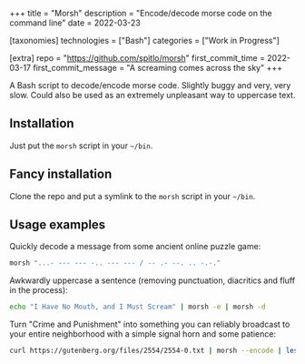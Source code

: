 +++
title = "Morsh"
description = "Encode/decode morse code on the command line"
date = 2022-03-23

[taxonomies]
technologies = ["Bash"]
categories = ["Work in Progress"]

[extra]
repo = "https://github.com/spitlo/morsh"
first_commit_time = 2022-03-17
first_commit_message = "A screaming comes across the sky"
+++

A Bash script to decode/encode morse code. Slightly buggy and very, very slow. Could also be used as an extremely unpleasant way to uppercase text.

## Installation

Just put the `morsh` script in your `~/bin`. 

## Fancy installation

Clone the repo and put a symlink to the `morsh` script in your `~/bin`. 

## Usage examples

Quickly decode a message from some ancient online puzzle game:

```bash
morsh "...- --- --- -.. --- --- / -- .- --. .. -.-."
```

Awkwardly uppercase a sentence (removing punctuation, diacritics and fluff in the process):

```bash
echo "I Have No Mouth, and I Must Scream" | morsh -e | morsh -d
```

Turn "Crime and Punishment" into something you can reliably broadcast to your entire neighborhood with a simple signal horn and some patience:

```bash
curl https://gutenberg.org/files/2554/2554-0.txt | morsh --encode | less
```

